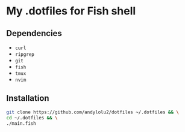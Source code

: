 # My .dotfiles for Fish shell

## Dependencies

- `curl`
- `ripgrep`
- `git`
- `fish`
- `tmux`
- `nvim`

## Installation

```bash
git clone https://github.com/andylolu2/dotfiles ~/.dotfiles && \
cd ~/.dotfiles && \
./main.fish
```
